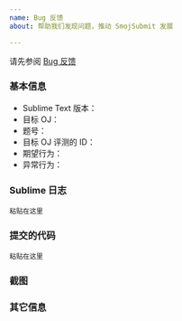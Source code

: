 ```yaml
---
name: Bug 反馈
about: 帮助我们发现问题，推动 SmojSubmit 发展

---
```


请先参阅 [Bug 反馈](https://github.com/YanWQ-monad/SmojSubmit/wiki/Bug)

### 基本信息
- Sublime Text 版本：
- 目标 OJ：
- 题号：
- 目标 OJ 评测的 ID：
- 期望行为：
- 异常行为：


### Sublime 日志
```
粘贴在这里
```

### 提交的代码
```
粘贴在这里
```

### 截图

### 其它信息
